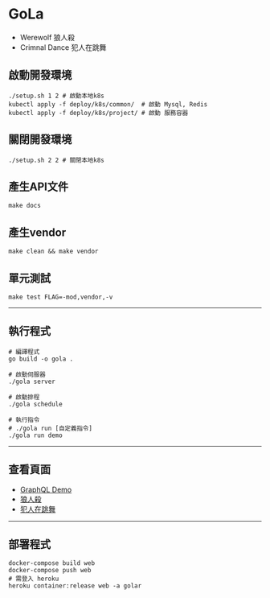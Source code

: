 # GoLa

- Werewolf 狼人殺
- Crimnal Dance 犯人在跳舞

## 啟動開發環境

```shell
./setup.sh 1 2 # 啟動本地k8s
kubectl apply -f deploy/k8s/common/  # 啟動 Mysql, Redis
kubectl apply -f deploy/k8s/project/ # 啟動 服務容器
```

## 關閉開發環境

```shell
./setup.sh 2 2 # 關閉本地k8s
```

## 產生API文件

```shell
make docs
```

## 產生vendor

```shell
make clean && make vendor
```

## 單元測試

```shell
make test FLAG=-mod,vendor,-v
```

---

## 執行程式

```shell
# 編譯程式
go build -o gola .

# 啟動伺服器
./gola server

# 啟動排程
./gola schedule

# 執行指令
# ./gola run [自定義指令]
./gola run demo
```

---

## 查看頁面

- [GraphQL Demo](http://127.0.0.1:8000/graphql)
- [狼人殺](http://127.0.0.1:8000/wf)
- [犯人在跳舞](http://127.0.0.1:8000/cd)

---

## 部署程式

```shell
docker-compose build web
docker-compose push web
# 需登入 heroku
heroku container:release web -a golar
```
